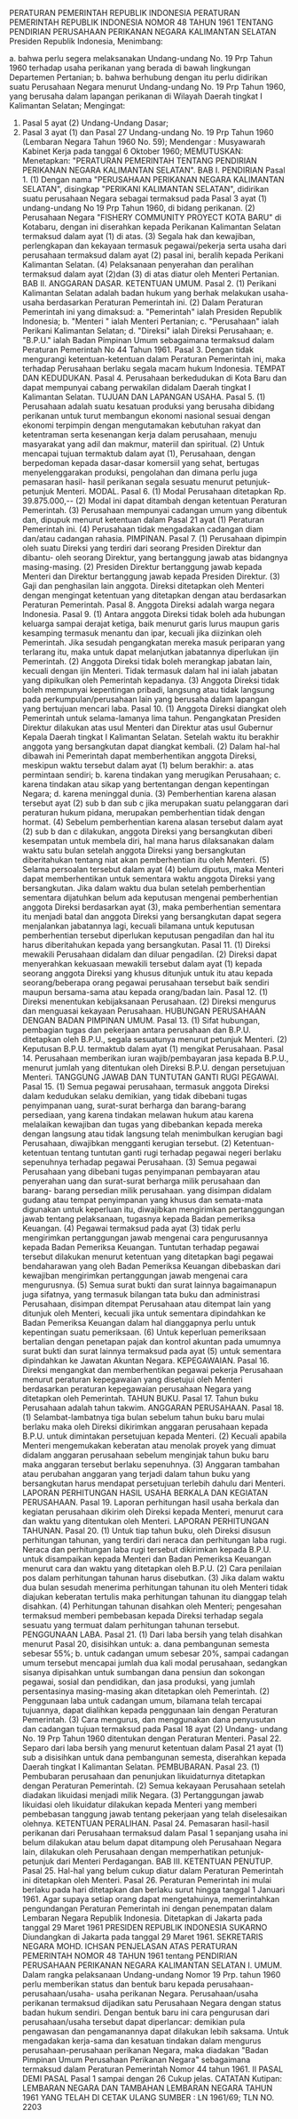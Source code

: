  PERATURAN PEMERINTAH REPUBLIK INDONESIA PERATURAN PEMERINTAH REPUBLIK INDONESIA NOMOR 48 TAHUN 1961 TENTANG PENDIRIAN PERUSAHAAN PERIKANAN NEGARA KALIMANTAN SELATAN Presiden Republik Indonesia,
Menimbang:

a. bahwa perlu segera melaksanakan Undang-undang No. 19 Prp Tahun 1960 terhadap usaha perikanan yang berada di bawah lingkungan Departemen Pertanian;
b. bahwa berhubung dengan itu perlu didirikan suatu Perusahaan Negara menurut Undang-undang No. 19 Prp Tahun 1960, yang berusaha dalam lapangan perikanan di Wilayah Daerah tingkat I Kalimantan Selatan;
Mengingat:

1. Pasal 5 ayat (2) Undang-Undang Dasar;
2. Pasal 3 ayat (1) dan Pasal 27 Undang-undang No. 19 Prp Tahun 1960 (Lembaran Negara Tahun 1960 No. 59); Mendengar : Musyawarah Kabinet Kerja pada tanggal 6 Oktober 1960;
MEMUTUSKAN:
 Menetapkan: "PERATURAN PEMERINTAH TENTANG PENDIRIAN PERIKANAN NEGARA KALIMANTAN SELATAN". BAB I. PENDIRIAN Pasal 1.
(1) Dengan nama "PERUSAHAAN PERIKANAN NEGARA KALIMANTAN SELATAN", disingkap "PERIKANI KALIMANTAN SELATAN", didirikan suatu perusahaan Negara sebagai termaksud pada Pasal 3 ayat (1) undang-undang No 19 Prp Tahun 1960, di bidang perikanan.
(2) Perusahaan Negara "FISHERY COMMUNITY PROYECT KOTA BARU" di Kotabaru, dengan ini diserahkan kepada Perikanan Kalimantan Selatan termaksud dalam ayat (1) di atas.
(3) Segala hak dan kewajiban, perlengkapan dan kekayaan termasuk pegawai/pekerja serta usaha dari perusahaan termaksud dalam ayat (2) pasal ini, beralih kepada Perikani Kalimantan Selatan.
(4) Pelaksanaan penyerahan dan peralihan termaksud dalam ayat (2)dan (3) di atas diatur oleh Menteri Pertanian. BAB II. ANGGARAN DASAR. KETENTUAN UMUM. Pasal 2.
(1) Perikani Kalimantan Selatan adalah badan hukum yang berhak melakukan usaha- usaha berdasarkan Peraturan Pemerintah ini.
(2) Dalam Peraturan Pemerintah ini yang dimaksud:
a. "Pemerintah" ialah Presiden Republik Indonesia;
b. "Menteri " ialah Menteri Pertanian;
c. "Perusahaan" ialah Perikani Kalimantan Selatan;
d. "Direksi" ialah Direksi Perusahaan;
e. "B.P.U." ialah Badan Pimpinan Umum sebagaimana termaksud dalam Peraturan Pemerintah No 44 Tahun 1961. Pasal 3. Dengan tidak mengurangi ketentuan-ketentuan dalam Peraturan Pemerintah ini, maka terhadap Perusahaan berlaku segala macam hukum Indonesia. TEMPAT DAN KEDUDUKAN. Pasal 4. Perusahaan berkedudukan di Kota Baru dan dapat mempunyai cabang perwakilan didalam Daerah tingkat I Kalimantan Selatan. TUJUAN DAN LAPANGAN USAHA. Pasal 5.
(1) Perusahaan adalah suatu kesatuan produksi yang berusaha dibidang perikanan untuk turut membangun ekonomi nasional sesuai dengan ekonomi terpimpin dengan mengutamakan kebutuhan rakyat dan ketentraman serta kesenangan kerja dalam perusahaan, menuju masyarakat yang adil dan makmur, materiil dan spiritual.
(2) Untuk mencapai tujuan termaktub dalam ayat (1), Perusahaan, dengan berpedoman kepada dasar-dasar komersiil yang sehat, bertugas menyelenggarakan produksi, pengolahan dan dimana perlu juga pemasaran hasil- hasil perikanan segala sesuatu menurut petunjuk-petunjuk Menteri. MODAL. Pasal 6.
(1) Modal Perusahaan ditetapkan Rp. 39.875.000,-- (2) Modal ini dapat ditambah dengan ketentuan Peraturan Pemerintah.
(3) Perusahaan mempunyai cadangan umum yang dibentuk dan, dipupuk menurut ketentuan dalam Pasal 21 ayat (1) Peraturan Pemerintah ini.
(4) Perusahaan tidak mengadakan cadangan diam dan/atau cadangan rahasia. PIMPINAN. Pasal 7.
(1) Perusahaan dipimpin oleh suatu Direksi yang terdiri dari seorang Presiden Direktur dan dibantu- oleh seorang Direktur, yang bertanggung jawab atas bidangnya masing-masing.
(2) Presiden Direktur bertanggung jawab kepada Menteri dan Direktur bertanggung jawab kepada Presiden Direktur.
(3) Gaji dan penghasilan lain anggota. Direksi ditetapkan oleh Menteri dengan mengingat ketentuan yang ditetapkan dengan atau berdasarkan Peraturan Pemerintah. Pasal 8. Anggota Direksi adalah warga negara Indonesia. Pasal 9.
(1) Antara anggota Direksi tidak boleh ada hubungan keluarga sampai derajat ketiga, baik menurut garis lurus maupun garis kesamping termasuk menantu dan ipar, kecuali jika diizinkan oleh Pemerintah. Jika sesudah pengangkatan mereka masuk periparan yang terlarang itu, maka untuk dapat melanjutkan jabatannya diperlukan ijin Pemerintah.
(2) Anggota Direksi tidak boleh merangkap jabatan lain, kecuali dengan ijin Menteri. Tidak termasuk dalam hal ini ialah jabatan yang dipikulkan oleh Pemerintah kepadanya.
(3) Anggota Direksi tidak boleh mempunyai kepentingan pribadi, langsung atau tidak langsung pada perkumpulan/perusahaan lain yang berusaha dalam lapangan yang bertujuan mencari laba. Pasal 10.
(1) Anggota Direksi diangkat oleh Pemerintah untuk selama-lamanya lima tahun. Pengangkatan Presiden Direktur dilakukan atas usul Menteri dan Direktur atas usul Gubernur Kepala Daerah tingkat I Kalimantan Selatan. Setelah waktu itu berakhir anggota yang bersangkutan dapat diangkat kembali.
(2) Dalam hal-hal dibawah ini Pemerintah dapat memberhentikan anggota Direksi, meskipun waktu tersebut dalam ayat (1) belum berakhir:
a. atas permintaan sendiri;
b. karena tindakan yang merugikan Perusahaan;
c. karena tindakan atau sikap yang bertentangan dengan kepentingan Negara;
d. karena meninggal dunia.
(3) Pemberhentian karena alasan tersebut ayat (2) sub b dan sub c jika merupakan suatu pelanggaran dari peraturan hukum pidana, merupakan pemberhentian tidak dengan hormat.
(4) Sebelum pemberhentian karena alasan tersebut dalam ayat (2) sub b dan c dilakukan, anggota Direksi yang bersangkutan diberi kesempatan untuk membela diri, hal mana harus dilaksanakan dalam waktu satu bulan setelah anggota Direksi yang bersangkutan diberitahukan tentang niat akan pemberhentian itu oleh Menteri.
(5) Selama persoalan tersebut dalam ayat (4) belum diputus, maka Menteri dapat memberhentikan untuk sementara waktu anggota Direksi yang bersangkutan. Jika dalam waktu dua bulan setelah pemberhentian sementara dijatuhkan belum ada keputusan mengenai pemberhentian anggota Direksi berdasarkan ayat (3), maka pemberhentian sementara itu menjadi batal dan anggota Direksi yang bersangkutan dapat segera menjalankan jabatannya lagi, kecuali bilamana untuk keputusan pemberhentian tersebut diperlukan keputusan pengadilan dan hal itu harus diberitahukan kepada yang bersangkutan. Pasal 11.
(1) Direksi mewakili Perusahaan didalam dan diluar pengadilan.
(2) Direksi dapat menyerahkan kekuasaan mewakili tersebut dalam ayat (1) kepada seorang anggota Direksi yang khusus ditunjuk untuk itu atau kepada seorang/beberapa orang pegawai perusahaan tersebut baik sendiri maupun bersama-sama atau kepada orang/badan lain. Pasal 12.
(1) Direksi menentukan kebijaksanaan Perusahaan.
(2) Direksi mengurus dan menguasai kekayaan Perusahaan. HUBUNGAN PERUSAHAAN DENGAN BADAN PIMPINAN UMUM. Pasal 13.
(1) Sifat hubungan, pembagian tugas dan pekerjaan antara perusahaan dan B.P.U. ditetapkan oleh B.P.U., segala sesuatunya menurut petunjuk Menteri.
(2) Keputusan B.P.U. termaktub dalam ayat (1) mengikat Perusahaan. Pasal 14. Perusahaan memberikan iuran wajib/pembayaran jasa kepada B.P.U., menurut jumlah yang ditentukan oleh Direksi B.P.U. dengan persetujuan Menteri. TANGGUNG JAWAB DAN TUNTUTAN GANTI RUGI PEGAWAI. Pasal 15.
(1) Semua pegawai perusahaan, termasuk anggota Direksi dalam kedudukan selaku demikian, yang tidak dibebani tugas penyimpanan uang, surat-surat berharga dan barang-barang persediaan, yang karena tindakan melawan hukum atau karena melalaikan kewajiban dan tugas yang dibebankan kepada mereka dengan langsung atau tidak langsung telah menimbulkan kerugian bagi Perusahaan, diwajibkan mengganti kerugian tersebut.
(2) Ketentuan-ketentuan tentang tuntutan ganti rugi terhadap pegawai negeri berlaku sepenuhnya terhadap pegawai Perusahaan.
(3) Semua pegawai Perusahaan yang dibebani tugas penyimpanan pembayaran atau penyerahan uang dan surat-surat berharga milik perusahaan dan barang- barang persedian milik perusahaan. yang disimpan didalam gudang atau tempat penyimpanan yang khusus dan semata-mata digunakan untuk keperluan itu, diwajibkan mengirimkan pertanggungan jawab tentang pelaksanaan, tugasnya kepada Badan pemeriksa Keuangan.
(4) Pegawai termaksud pada ayat (3) tidak perlu mengirimkan pertanggungan jawab mengenai cara pengurusannya kepada Badan Pemeriksa Keuangan. Tuntutan terhadap pegawai tersebut dilakukan menurut ketentuan yang ditetapkan bagi pegawai bendaharawan yang oleh Badan Pemeriksa Keuangan dibebaskan dari kewajiban mengirimkan pertanggungan jawab mengenai cara mengurusnya.
(5) Semua surat bukti dan surat lainnya bagaimanapun juga sifatnya, yang termasuk bilangan tata buku dan administrasi Perusahaan, disimpan ditempat Perusahaan atau ditempat lain yang ditunjuk oleh Menteri, kecuali jika untuk sementara dipindahkan ke Badan Pemeriksa Keuangan dalam hal dianggapnya perlu untuk kepentingan suatu pemeriksaan.
(6) Untuk keperluan pemeriksaan bertalian dengan penetapan pajak dan kontrol akuntan pada umumnya surat bukti dan surat lainnya termaksud pada ayat (5) untuk sementara dipindahkan ke Jawatan Akuntan Negara. KEPEGAWAIAN. Pasal 16. Direksi mengangkat dan memberhentikan pegawai pekerja Perusahaan menurut peraturan kepegawaian yang disetujui oleh Menteri berdasarkan peraturan kepegawaian perusahaan Negara yang ditetapkan oleh Pemerintah. TAHUN BUKU. Pasal 17. Tahun buku Perusahaan adalah tahun takwim. ANGGARAN PERUSAHAAN. Pasal 18.
(1) Selambat-lambatnya tiga bulan sebelum tahun buku baru mulai berlaku maka oleh Direksi dikirimkan anggaran perusahaan kepada B.P.U. untuk dimintakan persetujuan kepada Menteri.
(2) Kecuali apabila Menteri mengemukakan keberatan atau menolak proyek yang dimuat didalam anggaran perusahaan sebelum menginjak tahun buku baru maka anggaran tersebut berlaku sepenuhnya.
(3) Anggaran tambahan atau perubahan anggaran yang terjadi dalam tahun buku yang bersangkutan harus mendapat persetujuan terlebih dahulu dari Menteri. LAPORAN PERHITUNGAN HASIL USAHA BERKALA DAN KEGIATAN PERUSAHAAN. Pasal 19. Laporan perhitungan hasil usaha berkala dan kegiatan perusahaan dikirim oleh Direksi kepada Menteri, menurut cara dan waktu yang ditentukan oleh Menteri. LAPORAN PERHITUNGAN TAHUNAN. Pasal 20.
(1) Untuk tiap tahun buku, oleh Direksi disusun perhitungan tahunan, yang terdiri dari neraca dan perhitungan laba rugi. Neraca dan perhitungan laba rugi tersebut dikirimkan kepada B.P.U. untuk disampaikan kepada Menteri dan Badan Pemeriksa Keuangan menurut cara dan waktu yang ditetapkan oleh B.P.U.
(2) Cara penilaian pos dalam perhitungan tahunan harus disebutkan.
(3) Jika dalam waktu dua bulan sesudah menerima perhitungan tahunan itu oleh Menteri tidak diajukan keberatan tertulis maka perhitungan tahunan itu dianggap telah disahkan.
(4) Perhitungan tahunan disahkan oleh Menteri; pengesahan termaksud memberi pembebasan kepada Direksi terhadap segala sesuatu yang termuat dalam perhitungan tahunan tersebut. PENGGUNAAN LABA. Pasal 21.
(1) Dari laba bersih yang telah disahkan menurut Pasal 20, disisihkan untuk:
a. dana pembangunan semesta sebesar 55%;
b. untuk cadangan umum sebesar 20%, sampai cadangan umum tersebut mencapai jumlah dua kali modal perusahaan, sedangkan sisanya dipisahkan untuk sumbangan dana pensiun dan sokongan pegawai, sosial dan pendidikan, dan jasa produksi, yang jumlah persentasinya masing-masing akan ditetapkan oleh Pemerintah.
(2) Penggunaan laba untuk cadangan umum, bilamana telah tercapai tujuannya, dapat dialihkan kepada penggunaan lain dengan Peraturan Pemerintah.
(3) Cara mengurus, dan menggunakan dana penyusutan dan cadangan tujuan termaksud pada Pasal 18 ayat (2) Undang- undang No. 19 Prp Tahun 1960 ditentukan dengan Peraturan Menteri. Pasal 22. Separo dari laba bersih yang menurut ketentuan dalam Pasal 21 ayat (1) sub a disisihkan untuk dana pembangunan semesta, diserahkan kepada Daerah tingkat I Kalimantan Selatan. PEMBUBARAN. Pasal 23.
(1) Pembubaran perusahaan dan penunjukan likuidaturnya ditetapkan dengan Peraturan Pemerintah.
(2) Semua kekayaan Perusahaan setelah diadakan likuidasi menjadi milik Negara.
(3) Pertanggungan jawab likuidasi oleh likuidatur dilakukan kepada Menteri yang memberi pembebasan tanggung jawab tentang pekerjaan yang telah diselesaikan olehnya. KETENTUAN PERALIHAN. Pasal 24. Pemasaran hasil-hasil perikanan dari Perusahaan termaksud dalam Pasal 1 sepanjang usaha ini belum dilakukan atau belum dapat ditampung oleh Perusahaan Negara lain, dilakukan oleh Perusahaan dengan memperhatikan petunjuk-petunjuk dari Menteri Perdagangan. BAB III. KETENTUAN PENUTUP. Pasal 25. Hal-hal yang belum cukup diatur dalam Peraturan Pemerintah ini ditetapkan oleh Menteri. Pasal 26. Peraturan Pemerintah ini mulai berlaku pada hari ditetapkan dan berlaku surut hingga tanggal 1 Januari 1961. Agar supaya setiap orang dapat mengetahuinya, memerintahkan pengundangan Peraturan Pemerintah ini dengan penempatan dalam Lembaran Negara Republik Indonesia. Ditetapkan di Jakarta pada tanggal 29 Maret 1961 PRESIDEN REPUBLIK INDONESIA SUKARNO Diundangkan di Jakarta pada tanggal 29 Maret 1961. SEKRETARIS NEGARA MOHD. ICHSAN PENJELASAN ATAS PERATURAN PEMERINTAH NOMOR 48 TAHUN 1961 tentang PENDIRIAN PERUSAHAAN PERIKANAN NEGARA KALIMANTAN SELATAN I. UMUM. Dalam rangka pelaksanaan Undang-undang Nomor 19 Prp. tahun 1960 perlu memberikan status dan bentuk baru kepada perusahaan-perusahaan/usaha- usaha perikanan Negara. Perusahaan/usaha perikanan termaksud dijadikan satu Perusahaan Negara dengan status badan hukum sendiri. Dengan bentuk baru ini cara pengurusan dari perusahaan/usaha tersebut dapat diperlancar: demikian pula pengawasan dan pengamanannya dapat dilakukan lebih saksama. Untuk mengadakan kerja-sama dan kesatuan tindakan dalam mengurus perusahaan-perusahaan perikanan Negara, maka diadakan "Badan Pimpinan Umum Perusahaan Perikanan Negara" sebagaimana termaksud dalam Peraturan Pemerintah Nomor 44 tahun 1961. II PASAL DEMI PASAL Pasal 1 sampai dengan 26 Cukup jelas. CATATAN Kutipan: LEMBARAN NEGARA DAN TAMBAHAN LEMBARAN NEGARA TAHUN 1961 YANG TELAH DI CETAK ULANG SUMBER : LN 1961/69; TLN NO. 2203